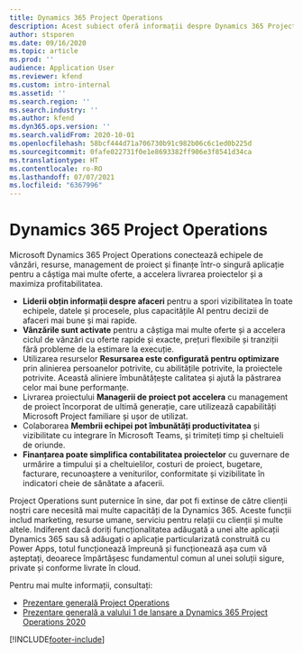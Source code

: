 ```yaml
---
title: Dynamics 365 Project Operations
description: Acest subiect oferă informații despre Dynamics 365 Project operations.
author: stsporen
ms.date: 09/16/2020
ms.topic: article
ms.prod: ''
audience: Application User
ms.reviewer: kfend
ms.custom: intro-internal
ms.assetid: ''
ms.search.region: ''
ms.search.industry: ''
ms.author: kfend
ms.dyn365.ops.version: ''
ms.search.validFrom: 2020-10-01
ms.openlocfilehash: 58bcf444d71a706730b91c982b06c6c1ed0b225d
ms.sourcegitcommit: 0fafe022731f0e1e8693382ff906e3f8541d34ca
ms.translationtype: HT
ms.contentlocale: ro-RO
ms.lasthandoff: 07/07/2021
ms.locfileid: "6367996"
---
```

# <a name="dynamics-365-project-operations"></a>Dynamics 365 Project Operations

Microsoft Dynamics 365 Project Operations conectează echipele de vânzări, resurse, management de proiect și finanțe într-o singură aplicație pentru a câștiga mai multe oferte, a accelera livrarea proiectelor și a maximiza profitabilitatea.

-   **Liderii obțin informații despre afaceri** pentru a spori vizibilitatea în toate echipele, datele și procesele, plus capacitățile AI pentru decizii de afaceri mai bune și mai rapide.
-   **Vânzările sunt activate** pentru a câștiga mai multe oferte și a accelera ciclul de vânzări cu oferte rapide și exacte, prețuri flexibile și tranziții fără probleme de la estimare la execuție.
-   Utilizarea resurselor **Resursarea este configurată pentru optimizare** prin alinierea persoanelor potrivite, cu abilitățile potrivite, la proiectele potrivite. Această aliniere îmbunătățește calitatea și ajută la păstrarea celor mai bune performanțe.
-   Livrarea proiectului **Managerii de proiect pot accelera** cu management de proiect încorporat de ultimă generație, care utilizează capabilități Microsoft Project familiare și ușor de utilizat.
-   Colaborarea **Membrii echipei pot îmbunătăți productivitatea** și vizibilitate cu integrare în Microsoft Teams, și trimiteți timp și cheltuieli de oriunde.
-   **Finanțarea poate simplifica contabilitatea proiectelor** cu guvernare de urmărire a timpului și a cheltuielilor, costuri de proiect, bugetare, facturare, recunoaștere a veniturilor, conformitate și vizibilitate în indicatori cheie de sănătate a afacerii.

Project Operations sunt puternice în sine, dar pot fi extinse de către clienții noștri care necesită mai multe capacități de la Dynamics 365. Aceste funcții includ marketing, resurse umane, serviciu pentru relații cu clienții și multe altele. Indiferent dacă doriți funcționalitatea adăugată a unei alte aplicații Dynamics 365 sau să adăugați o aplicație particularizată construită cu Power Apps, totul funcționează împreună și funcționează așa cum vă așteptați, deoarece împărtășesc fundamentul comun al unei soluții sigure, private și conforme livrate în cloud.

Pentru mai multe informații, consultați:

- [Prezentare generală Project Operations](https://dynamics.microsoft.com/en-us/project-operations/overview/)
- [Prezentare generală a valului 1 de lansare a Dynamics 365 Project Operations 2020](/dynamics365-release-plan/2020wave1/dynamics365-project-operations/)



[!INCLUDE[footer-include](includes/footer-banner.md)]
